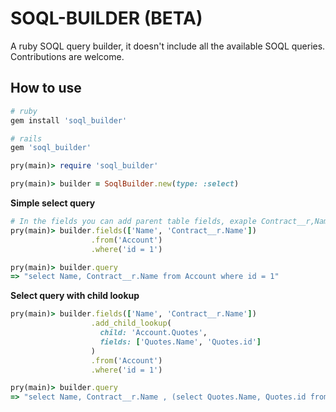 # SOQL-BUILDER (BETA)

A ruby SOQL query builder, it doesn't include all the available SOQL queries. Contributions are welcome.

## How to use

```ruby
# ruby
gem install 'soql_builder'

# rails
gem 'soql_builder'
```

```ruby
pry(main)> require 'soql_builder'

pry(main)> builder = SoqlBuilder.new(type: :select)
```

**Simple select query**
```ruby
# In the fields you can add parent table fields, exaple Contract__r,Name below
pry(main)> builder.fields(['Name', 'Contract__r.Name'])
                  .from('Account')
                  .where('id = 1')

pry(main)> builder.query
=> "select Name, Contract__r.Name from Account where id = 1"

```

**Select query with child lookup**

```ruby
pry(main)> builder.fields(['Name', 'Contract__r.Name'])
                  .add_child_lookup(
                    child: 'Account.Quotes',
                    fields: ['Quotes.Name', 'Quotes.id']
                  )
                  .from('Account')
                  .where('id = 1')

pry(main)> builder.query
=> "select Name, Contract__r.Name , (select Quotes.Name, Quotes.id from Account.Quotes) from Account where id = 1"

```


